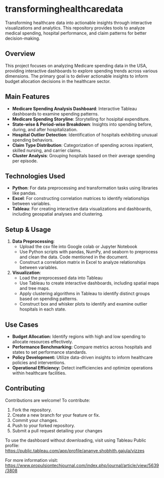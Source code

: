 # transforminghealthcaredata
Transforming healthcare data into actionable insights through interactive visualizations and analytics. This repository provides tools to analyze medical spending, hospital performance, and claim patterns for better decision-making.


## Overview
This project focuses on analyzing Medicare spending data in the USA, providing interactive dashboards to explore spending trends across various dimensions. The primary goal is to deliver actionable insights to inform budget allocation decisions in the healthcare sector.

## Main Features
- **Medicare Spending Analysis Dashboard**: Interactive Tableau dashboards to examine spending patterns.
- **Medicare Spending Storyline**: Storytelling for hosipital expenditure.
- **State-wise & Period-wise Breakdown**: Insights into spending before, during, and after hospitalization.
- **Hospital Outlier Detection**: Identification of hospitals exhibiting unusual spending behaviors.
- **Claim Type Distribution**: Categorization of spending across inpatient, skilled nursing, and carrier claims.
- **Cluster Analysis**: Grouping hospitals based on their average spending per episode.


## Technologies Used
- **Python**: For data preprocessing and transformation tasks using libraries like pandas.
- **Excel**: For constructing correlation matrices to identify relationships between variables.
- **Tableau**: For creating interactive data visualizations and dashboards, including geospatial analyses and clustering.

## Setup & Usage
1. **Data Preprocessing**:
    - Upload the csv file into Google colab or Jupyter Notebook
    - Use Python scripts with pandas, NumPy, and seaborn to preprocess and clean the data. Code mentioned in the document.
    - Construct a correlation matrix in Excel to analyze relationships between variables.
2. **Visualization**:
    - Load the preprocessed data into Tableau
    - Use Tableau to create interactive dashboards, including spatial maps and tree maps.
    - Apply clustering algorithms in Tableau to identify distinct groups based on spending patterns.
    - Construct box and whisker plots to identify and examine outlier hospitals in each state.
  
## Use Cases
- **Budget Allocation:** Identify regions with high and low spending to allocate resources effectively.
- **Performance Benchmarking:** Compare metrics across hospitals and states to set performance standards.
- **Policy Development:** Utilize data-driven insights to inform healthcare policies and interventions.
- **Operational Efficiency:** Detect inefficiencies and optimize operations within healthcare facilities.
  
## Contributing
Contributions are welcome! To contribute:
1. Fork the repository.
2. Create a new branch for your feature or fix.
3. Commit your changes.
4. Push to your forked repository.
5. Submit a pull request detailing your changes


To use the dashboard without downloading, visit using Tableau Public profile: https://public.tableau.com/app/profile/ananye.shobhith.gajula/vizzes


For more information visit: https://www.propulsiontechjournal.com/index.php/journal/article/view/5639/3808
